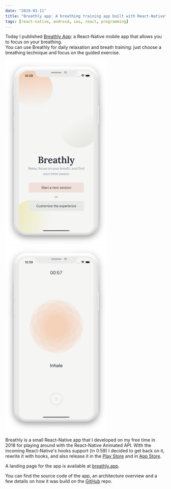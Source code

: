 ```yaml
---
date: "2019-03-11"
title: "Breathly app: A breathing training app built with React-Native"
tags: [react-native, android, ios, react, programming]
---
```


Today I published [Breathly App](https://github.com/mmazzarolo/breathly-app): a React-Native mobile app that allows you to focus on your breathing.  
You can use Breathly for daily relaxation and breath training: just choose a breathing technique and focus on the guided exercise.

<div class="float-images">
    <img alt="Breathly" width="320" height="auto" src="https://github.com/mmazzarolo/breathly-app/raw/master/.github/iphone-1.png">
    <img alt="Breathly" width="320" height="auto" src="https://github.com/mmazzarolo/breathly-app/raw/master/.github/iphone-2.png">
</div>

Breathly is a small React-Native app that I developed on my free time in 2018 for playing around with the React-Native Animated API.
With the incoming React-Native's hooks support (in 0.59) I decided to get back on it, rewrite it with hooks, and also release it in the [Play Store](https://play.google.com/store/apps/details?id=com.mmazzarolo.breathly) and in [App Store](https://itunes.apple.com/app/breathly/id1454852966).

A landing page for the app is available at [breathly.app](https://breathly.app).

You can find the source code of the app, an architecture overview and a few details on how it was build on the [GitHub](https://github.com/mmazzarolo/breathly-app) repo.
